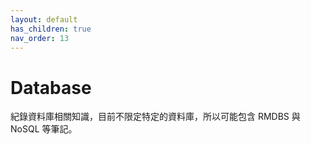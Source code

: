 ```yaml
---
layout: default
has_children: true
nav_order: 13
---
```


# Database

紀錄資料庫相關知識，目前不限定特定的資料庫，所以可能包含 RMDBS 與 NoSQL 等筆記。

